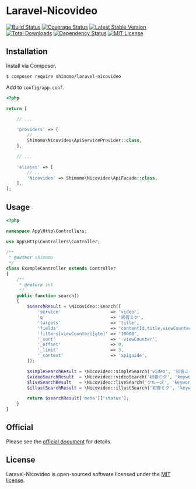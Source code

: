 # Laravel-Nicovideo

[![Build Status](https://circleci.com/gh/shimomo/laravel-nicovideo.svg?style=shield&circle-token=3559169f059fb9748a97d6ed2567a123c0683e87)](https://circleci.com/gh/shimomo/laravel-nicovideo)
[![Coverage Status](https://coveralls.io/repos/github/shimomo/laravel-nicovideo/badge.svg)](https://coveralls.io/github/shimomo/laravel-nicovideo)
[![Latest Stable Version](https://poser.pugx.org/shimomo/laravel-nicovideo/version)](https://packagist.org/packages/shimomo/laravel-nicovideo)
[![Total Downloads](https://poser.pugx.org/shimomo/laravel-nicovideo/downloads)](https://packagist.org/packages/shimomo/laravel-nicovideo)
[![Dependency Status](https://www.versioneye.com/user/projects/5899f0dba86053003a728c16/badge.svg?style=flat-square)](https://www.versioneye.com/user/projects/5899f0dba86053003a728c16)
[![MIT License](http://img.shields.io/badge/license-MIT-brightgreen.svg?style=flat)](LICENSE)

## Installation
Install via Composer.
```
$ composer require shimomo/laravel-nicovideo
```

Add to ```config/app.conf```.
```php
<?php

return [

    // ...

    'providers' => [
        // ...
        Shimomo\Nicovideo\ApiServiceProvider::class,
    ],

    // ...

    'aliases' => [
        // ...
        'Nicovideo' => Shimomo\Nicovideo\ApiFacade::class,
    ],
];
```

## Usage
```php
<?php

namespace App\Http\Controllers;

use App\Http\Controllers\Controller;

/**
 * @author shimomo
 */
class ExampleController extends Controller
{
    /**
     * @return int
     */
    public function search()
    {
        $searchResult = \Nicovideo::search([
            'service'                   => 'video',
            'q'                         => '初音ミク',
            'targets'                   => 'title',
            'fields'                    => 'contentId,title,viewCounter',
            'filters[viewCounter][gte]' => '10000',
            '_sort'                     => '-viewCounter',
            '_offset'                   => 0,
            '_limit'                    => 3,
            '_context'                  => 'apiguide',
        ]);

        $simpleSearchResult = \Nicovideo::simpleSearch('video', '初音ミク');
        $videoSearchResult  = \Nicovideo::videoSearch('初音ミク', 'keywords', 'desc', 'view');
        $liveSearchResult   = \Nicovideo::liveSearch('クルーズ', 'keywords', 'desc', 'score');
        $illustSearchResult = \Nicovideo::illustSearch('初音ミク', 'keywords', 'desc', 'view');

        return $searchResult['meta']['status'];
    }
}
```

## Official
Please see the [official document](http://search.nicovideo.jp/docs/api/search.html) for details.

## License
Laravel-Nicovideo is open-sourced software licensed under the [MIT license](LICENSE).

